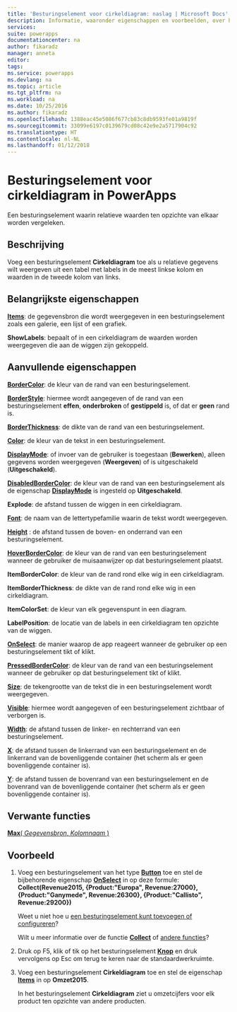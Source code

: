 ```yaml
---
title: 'Besturingselement voor cirkeldiagram: naslag | Microsoft Docs'
description: Informatie, waaronder eigenschappen en voorbeelden, over het besturingselement Cirkeldiagram
services: 
suite: powerapps
documentationcenter: na
author: fikaradz
manager: anneta
editor: 
tags: 
ms.service: powerapps
ms.devlang: na
ms.topic: article
ms.tgt_pltfrm: na
ms.workload: na
ms.date: 10/25/2016
ms.author: fikaradz
ms.openlocfilehash: 1388eac45e5086f677cb83c8db9593fe01a9819f
ms.sourcegitcommit: 33099e6197c0139679cd08c42e9e2a5717904c92
ms.translationtype: HT
ms.contentlocale: nl-NL
ms.lasthandoff: 01/12/2018
---
```

# <a name="pie-chart-control-in-powerapps"></a>Besturingselement voor cirkeldiagram in PowerApps
Een besturingselement waarin relatieve waarden ten opzichte van elkaar worden vergeleken.

## <a name="description"></a>Beschrijving
Voeg een besturingselement **Cirkeldiagram** toe als u relatieve gegevens wilt weergeven uit een tabel met labels in de meest linkse kolom en waarden in de tweede kolom van links.

## <a name="key-properties"></a>Belangrijkste eigenschappen
**[Items](properties-core.md)**: de gegevensbron die wordt weergegeven in een besturingselement zoals een galerie, een lijst of een grafiek.

**ShowLabels**: bepaalt of in een cirkeldiagram de waarden worden weergegeven die aan de wiggen zijn gekoppeld.

## <a name="additional-properties"></a>Aanvullende eigenschappen
**[BorderColor](properties-color-border.md)**: de kleur van de rand van een besturingselement.

**[BorderStyle](properties-color-border.md)**: hiermee wordt aangegeven of de rand van een besturingselement **effen**, **onderbroken** of **gestippeld** is, of dat er **geen** rand is.

**[BorderThickness](properties-color-border.md)**: de dikte van de rand van een besturingselement.

**[Color](properties-color-border.md)**: de kleur van de tekst in een besturingselement.

**[DisplayMode](properties-core.md)**: of invoer van de gebruiker is toegestaan (**Bewerken**), alleen gegevens worden weergegeven (**Weergeven**) of is uitgeschakeld (**Uitgeschakeld**).

**[DisabledBorderColor](properties-color-border.md)**: de kleur van de rand van een besturingselement als de eigenschap **[DisplayMode](properties-core.md)** is ingesteld op **Uitgeschakeld**.

**Explode**: de afstand tussen de wiggen in een cirkeldiagram.

**[Font](properties-text.md)**: de naam van de lettertypefamilie waarin de tekst wordt weergegeven.

**[Height](properties-size-location.md)** : de afstand tussen de boven- en onderrand van een besturingselement.

**[HoverBorderColor](properties-color-border.md)**: de kleur van de rand van een besturingselement wanneer de gebruiker de muisaanwijzer op dat besturingselement plaatst.

**ItemBorderColor**: de kleur van de rand rond elke wig in een cirkeldiagram.

**ItemBorderThickness**: de dikte van de rand rond elke wig in een cirkeldiagram.

**ItemColorSet**: de kleur van elk gegevenspunt in een diagram.

**LabelPosition**: de locatie van de labels in een cirkeldiagram ten opzichte van de wiggen.

**[OnSelect](properties-core.md)**: de manier waarop de app reageert wanneer de gebruiker op een besturingselement tikt of klikt.

**[PressedBorderColor](properties-color-border.md)**: de kleur van de rand van een besturingselement wanneer de gebruiker op dat besturingselement tikt of klikt.

**[Size](properties-text.md)**: de tekengrootte van de tekst die in een besturingselement wordt weergegeven.

**[Visible](properties-core.md)**: hiermee wordt aangegeven of een besturingselement zichtbaar of verborgen is.

**[Width](properties-size-location.md)**: de afstand tussen de linker- en rechterrand van een besturingselement.

**[X](properties-size-location.md)**: de afstand tussen de linkerrand van een besturingselement en de linkerrand van de bovenliggende container (het scherm als er geen bovenliggende container is).

**[Y](properties-size-location.md)**: de afstand tussen de bovenrand van een besturingselement en de bovenrand van de bovenliggende container (het scherm als er geen bovenliggende container is).

## <a name="related-functions"></a>Verwante functies
[**Max**( *Gegevensbron*, *Kolomnaam* )](../functions/function-aggregates.md)

## <a name="example"></a>Voorbeeld
1. Voeg een besturingselement van het type **[Button](control-button.md)** toe en stel de bijbehorende eigenschap **[OnSelect](properties-core.md)** in op deze formule:<br>
   **Collect(Revenue2015, {Product:"Europa", Revenue:27000}, {Product:"Ganymede", Revenue:26300}, {Product:"Callisto", Revenue:29200})**
   
    Weet u niet hoe u [een besturingselement kunt toevoegen of configureren](../add-configure-controls.md)?
   
    Wilt u meer informatie over de functie **[Collect](../functions/function-clear-collect-clearcollect.md)** of [andere functies](../formula-reference.md)?
2. Druk op F5, klik of tik op het besturingselement **[Knop](control-button.md)** en druk vervolgens op Esc om terug te keren naar de standaardwerkruimte.
3. Voeg een besturingselement **Cirkeldiagram** toe en stel de eigenschap **[Items](properties-core.md)** in op **Omzet2015**.
   
    In het besturingselement **Cirkeldiagram** ziet u omzetcijfers voor elk product ten opzichte van andere producten.

